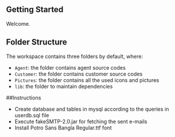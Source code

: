 ## Getting Started

Welcome.

## Folder Structure

The workspace contains three folders by default, where:

- `Agent`: the folder contains agent source codes
- `Customer`: the folder contains customer source codes
- `Pictures`: the folder contains all the used icons and pictures
- `lib`: the folder to maintain dependencies

##Instructions 

- Create database and tables in mysql according to the queries in userdb.sql file 
- Execute fakeSMTP-2.0.jar for fetching the sent e-mails
- Install Potro Sans Bangla Regular.ttf font


